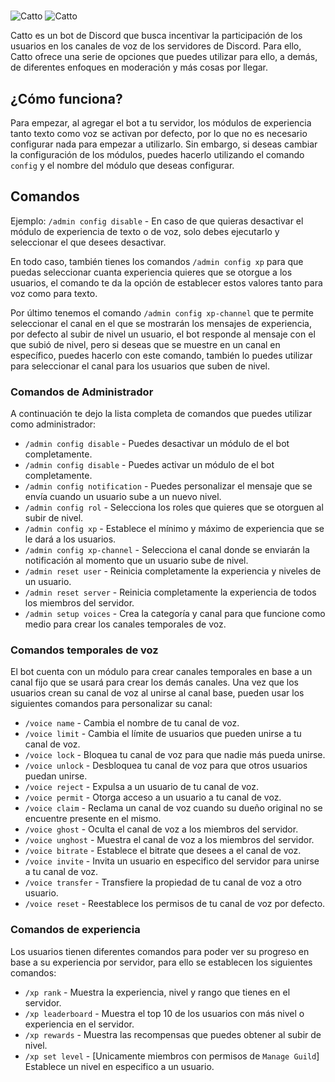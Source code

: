 # 
![Catto](https://i.imgur.com/5Gr6rgP.png#only-light)
![Catto](https://i.imgur.com/B1K20BP.png#only-dark)

Catto es un bot de Discord que busca incentivar la participación de los usuarios en los canales de voz de los servidores de Discord. Para ello, Catto ofrece una serie de opciones que puedes utilizar para ello, a demás, de diferentes enfoques en moderación y más cosas por llegar.

## ¿Cómo funciona?

Para empezar, al agregar el bot a tu servidor, los módulos de experiencia tanto texto como voz se activan por defecto, por lo que no es necesario configurar nada para empezar a utilizarlo. Sin embargo, si deseas cambiar la configuración de los módulos, puedes hacerlo utilizando el comando `config` y el nombre del módulo que deseas configurar.

## Comandos
Ejemplo: `/admin config disable` - En caso de que quieras desactivar el módulo de experiencia de texto o de voz, solo debes ejecutarlo y seleccionar el que desees desactivar. 

En todo caso, también tienes los comandos `/admin config xp` para que puedas seleccionar cuanta experiencia quieres que se otorgue a los usuarios, el comando te da la opción de establecer estos valores tanto para voz como para texto.

Por último tenemos el comando `/admin config xp-channel` que te permite seleccionar el canal en el que se mostrarán los mensajes de experiencia, por defecto al subir de nivel un usuario, el bot responde al mensaje con el que subió de nivel, pero si deseas que se muestre en un canal en específico, puedes hacerlo con este comando, también lo puedes utilizar para seleccionar el canal para los usuarios que suben de nivel.

### Comandos de Administrador

A continuación te dejo la lista completa de comandos que puedes utilizar como administrador:

* `/admin config disable` - Puedes desactivar un módulo de el bot completamente.
* `/admin config disable` - Puedes activar un módulo de el bot completamente.
* `/admin config notification` - Puedes personalizar el mensaje que se envía cuando un usuario sube a un nuevo nivel.
* `/admin config rol` - Selecciona los roles que quieres que se otorguen al subir de nivel.
* `/admin config xp` - Establece el mínimo y máximo de experiencia que se le dará a los usuarios.
* `/admin config xp-channel` - Selecciona el canal donde se enviarán la notificación al momento que un usuario sube de nivel.
* `/admin reset user` - Reinicia completamente la experiencia y niveles de un usuario.
* `/admin reset server` - Reinicia completamente la experiencia de todos los miembros del servidor.
* `/admin setup voices` - Crea la categoría y canal para que funcione como medio para crear los canales temporales de voz.

### Comandos temporales de voz

El bot cuenta con un módulo para crear canales temporales en base a un canal fijo que se usará para crear los demás canales.
Una vez que los usuarios crean su canal de voz al unirse al canal base, pueden usar los siguientes comandos para personalizar su canal:

* `/voice name` - Cambia el nombre de tu canal de voz.
* `/voice limit` - Cambia el límite de usuarios que pueden unirse a tu canal de voz.
* `/voice lock` - Bloquea tu canal de voz para que nadie más pueda unirse.
* `/voice unlock` - Desbloquea tu canal de voz para que otros usuarios puedan unirse.
* `/voice reject` - Expulsa a un usuario de tu canal de voz.
* `/voice permit` - Otorga acceso a un usuario a tu canal de voz.
* `/voice claim` - Reclama un canal de voz cuando su dueño original no se encuentre presente en el mismo.
* `/voice ghost` - Oculta el canal de voz a los miembros del servidor.
* `/voice unghost` - Muestra el canal de voz a los miembros del servidor.
* `/voice bitrate` - Establece el bitrate que desees a el canal de voz.
* `/voice invite` - Invita un usuario en especifico del servidor para unirse a tu canal de voz.
* `/voice transfer` - Transfiere la propiedad de tu canal de voz a otro usuario.
* `/voice reset` - Reestablece los permisos de tu canal de voz por defecto.

### Comandos de experiencia

Los usuarios tienen diferentes comandos para poder ver su progreso en base a su experiencia por servidor, para ello se establecen los siguientes comandos:

* `/xp rank` - Muestra la experiencia, nivel y rango que tienes en el servidor.
* `/xp leaderboard` - Muestra el top 10 de los usuarios con más nivel o experiencia en el servidor.
* `/xp rewards` - Muestra las recompensas que puedes obtener al subir de nivel.
* `/xp set level` - [Unicamente miembros con permisos de `Manage Guild`] Establece un nivel en especifico a un usuario.

